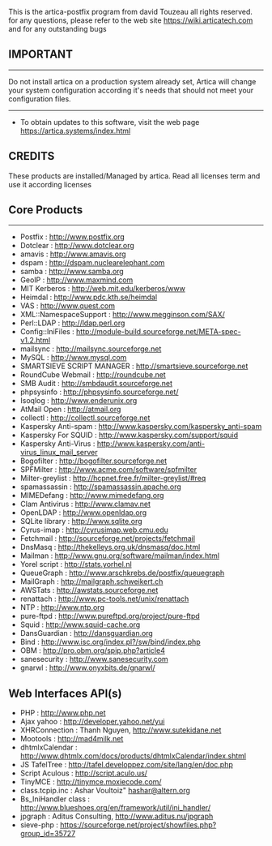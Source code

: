 
This is the artica-postfix program from david Touzeau all rights reserved.
for any questions, please refer to the web site https://wiki.articatech.com and for any outstanding bugs

## IMPORTANT
***************************
Do not install artica on a production system already set, 
Artica will change your system configuration according it's needs that should not meet your configuration files.
***************************

* To obtain updates to this software, visit the web page
  https://artica.systems/index.html
            



CREDITS
--------------------------------------------------------------------------------
These products are installed/Managed by artica.
Read all licenses term and use it according licenses 

## Core Products
******************************************
* Postfix                     : http://www.postfix.org
* Dotclear                    : http://www.dotclear.org
* amavis                      : http://www.amavis.org
* dspam                       : http://dspam.nuclearelephant.com
* samba                       : http://www.samba.org
* GeoIP                       : http://www.maxmind.com
* MIT Kerberos                : http://web.mit.edu/kerberos/www
* Heimdal                     : http://www.pdc.kth.se/heimdal
* VAS                         : http://www.quest.com
* XML::NamespaceSupport       : http://www.megginson.com/SAX/
* Perl::LDAP                  : http://ldap.perl.org
* Config::IniFiles            : http://module-build.sourceforge.net/META-spec-v1.2.html
* mailsync                    : http://mailsync.sourceforge.net
* MySQL                       : http://www.mysql.com
* SMARTSIEVE SCRIPT MANAGER   : http://smartsieve.sourceforge.net
* RoundCube Webmail           : http://roundcube.net
* SMB Audit                   : http://smbdaudit.sourceforge.net
* phpsysinfo                  : http://phpsysinfo.sourceforge.net/
* Isoqlog                     : http://www.enderunix.org
* AtMail Open                 : http://atmail.org
* collectl                    : http://collectl.sourceforge.net
* Kaspersky Anti-spam         : http://www.kaspersky.com/kaspersky_anti-spam
* Kaspersky For SQUID         : http://www.kaspersky.com/support/squid 
* Kaspersky Anti-Virus        : http://www.kaspersky.com/anti-virus_linux_mail_server 
* Bogofilter                  : http://bogofilter.sourceforge.net
* SPFMilter                   : http://www.acme.com/software/spfmilter
* Milter-greylist             : http://hcpnet.free.fr/milter-greylist/#req
* spamassassin                : http://spamassassin.apache.org
* MIMEDefang                  : http://www.mimedefang.org
* Clam Antivirus              : http://www.clamav.net
* OpenLDAP                    : http://www.openldap.org
* SQLite library              : http://www.sqlite.org
* Cyrus-imap                  : http://cyrusimap.web.cmu.edu
* Fetchmail                   : http://sourceforge.net/projects/fetchmail
* DnsMasq                     : http://thekelleys.org.uk/dnsmasq/doc.html
* Mailman                     : http://www.gnu.org/software/mailman/index.html
* Yorel script                : http://stats.yorhel.nl
* QueueGraph                  : http://www.arschkrebs.de/postfix/queuegraph
* MailGraph                   : http://mailgraph.schweikert.ch
* AWSTats                     : http://awstats.sourceforge.net
* renattach                   : http://www.pc-tools.net/unix/renattach
* NTP                         : http://www.ntp.org
* pure-ftpd                   : http://www.pureftpd.org/project/pure-ftpd 			
* Squid                       : http://www.squid-cache.org
* DansGuardian                : http://dansguardian.org
* Bind                        : http://www.isc.org/index.pl?/sw/bind/index.php
* OBM                         : http://pro.obm.org/spip.php?article4
* sanesecurity                : http://www.sanesecurity.com
* gnarwl						: http://www.onyxbits.de/gnarwl/

## Web Interfaces API(s)

* PHP                         : http://www.php.net
* Ajax yahoo                  : http://developer.yahoo.net/yui
* XHRConnection               : Thanh Nguyen, http://www.sutekidane.net
* Mootools                    : http://mad4milk.net
* dhtmlxCalendar              : http://www.dhtmlx.com/docs/products/dhtmlxCalendar/index.shtml
* JS TafelTree                : http://tafel.developpez.com/site/lang/en/doc.php
* Script Aculous              : http://script.aculo.us/
* TinyMCE                     : http://tinymce.moxiecode.com/
* class.tcpip.inc             : Ashar Voultoiz" <hashar@altern.org>
* Bs_IniHandler class         : http://www.blueshoes.org/en/framework/util/ini_handler/
* jpgraph                     : Aditus Consulting, http://www.aditus.nu/jpgraph
* sieve-php					: https://sourceforge.net/project/showfiles.php?group_id=35727



